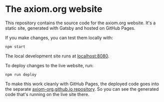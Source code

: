 # The axiom.org website

This repository contains the source code for the axiom.org website. It's a static site,
generated with Gatsby and hosted on GitHub Pages.

If you make changes, you can test them locally with:

```
npm start
```

The local development site runs at [localhost:8080](http://localhost:8080).

To deploy changes to the live website, run:

```
npm run deploy
```

To make this work cleanly with GitHub Pages, the deployed code goes into the separate [axiom-org.github.io repository](https://github.com/axiom-org/axiom-org.github.io). So you can see the generated code that's running on the live site there.